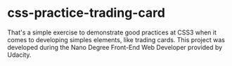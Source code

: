 # css-practice-trading-card
That's a simple exercise to demonstrate good practices at CSS3 when it comes to developing simples elements, like trading cards. This project was developed during the Nano Degree Front-End Web Developer provided by Udacity. 
